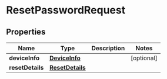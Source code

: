 # ResetPasswordRequest

## Properties
Name | Type | Description | Notes
------------ | ------------- | ------------- | -------------
**deviceInfo** | [**DeviceInfo**](DeviceInfo.md) |  |  [optional]
**resetDetails** | [**ResetDetails**](ResetDetails.md) |  | 
